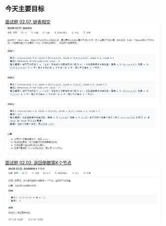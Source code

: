 ## 今天主要目标
[面试题 02.07. 链表相交](https://leetcode-cn.com/problems/intersection-of-two-linked-lists-lcci/)
![intersection-of-two-linked-lists-lcci](./today/images/intersection-of-two-linked-lists-lcci.png)

[面试题 02.02. 返回倒数第K个节点](https://leetcode-cn.com/problems/kth-node-from-end-of-list-lcci/)
![kth-node-from-end-of-list-lcci](./today/images/kth-node-from-end-of-list-lcci.png)